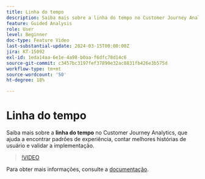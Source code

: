 ```yaml
---
title: Linha do tempo
description: Saiba mais sobre a linha do tempo no Customer Journey Analytics, que ajuda a encontrar padrões de experiência, contar melhores histórias de usuário e validar a implementação.
feature: Guided Analysis
role: User
level: Beginner
doc-type: Feature Video
last-substantial-update: 2024-03-15T00:00:00Z
jira: KT-15092
exl-id: 1eda14aa-6e1e-4a98-b0aa-f6dfc78d14c6
source-git-commit: c3457bc3197fef37890e32ac8831fb426e3b575d
workflow-type: tm+mt
source-wordcount: '50'
ht-degree: 18%

---
```


# Linha do tempo

Saiba mais sobre a **linha do tempo** no Customer Journey Analytics, que ajuda a encontrar padrões de experiência, contar melhores histórias de usuário e validar a implementação.

>[!VIDEO](https://video.tv.adobe.com/v/3427810/?learn=on)

Para obter mais informações, consulte a [documentação](https://experienceleague.adobe.com/pt-br/docs/analytics-platform/using/guided-analysis/streams/timeline).
